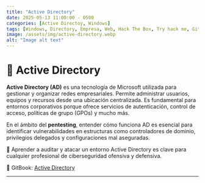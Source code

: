 ```yaml
---
title: "Active Directory"
date: 2025-05-13 11:00:00 - 0500
categories: [Active Directoy, Windows]
tags: [Windows, Directory, Empresa, Web, Hack The Box, Try hack me, GitBook, Libro, Apuntes, Walkthrough, Bloodhound, Rpcclient, LDAP, ManagedUsers, Poisoning de LLMNR-NBT-NS, Pivoting, Ligolo]
image: /assets/img/active-directory.webp
alt: "Image alt text"
---
```


# 🧩 Active Directory

**Active Directory (AD)** es una tecnología de Microsoft utilizada para gestionar y organizar redes empresariales. Permite administrar usuarios, equipos y recursos desde una ubicación centralizada. Es fundamental para entornos corporativos porque ofrece servicios de autenticación, control de acceso, políticas de grupo (GPOs) y mucho más.

En el ámbito del **pentesting**, entender cómo funciona AD es esencial para identificar vulnerabilidades en estructuras como controladores de dominio, privilegios delegados y configuraciones mal aseguradas.

🧠 Aprender a auditar y atacar un entorno Active Directory es clave para cualquier profesional de ciberseguridad ofensiva y defensiva.

🔗 GitBook: [Active Directory](https://pentester-101.gitbook.io/marcos.las)

------------